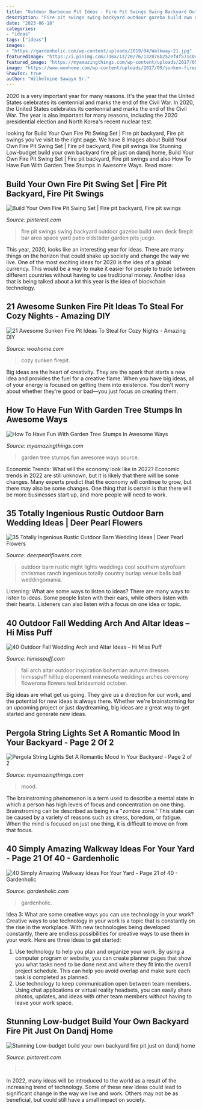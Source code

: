```yaml
---
title: "Outdoor Barbecue Pit Ideas : Fire Pit Swings Swing Backyard Outdoor Gazebo Build Own Deck Firepit Bar Area Space Yard Patio Eldstäder Garden Pits Juego"
description: "Fire pit swings swing backyard outdoor gazebo build own deck firepit bar area space yard patio eldstäder garden pits juego"
date: "2023-06-18"
categories:
- "ideas"
tags: ["ideas"]
images:
- "https://gardenholic.com/wp-content/uploads/2019/04/Walkway-21.jpg"
featuredImage: "https://i.pinimg.com/736x/13/20/76/132076b252ef4f571c0d91987beac058.jpg"
featured_image: "https://myamazingthings.com/wp-content/uploads/2017/05/pergola-lights.jpg"
image: "https://www.woohome.com/wp-content/uploads/2017/09/sunken-firepit-for-cozy-nights-13.jpg"
ShowToc: true
author: "Wilhelmine Sawayn Sr."
---
```



2020 is a very important year for many reasons. It's the year that the United States celebrates its centennial and marks the end of the Civil War.
In 2020, the United States celebrates its centennial and marks the end of the Civil War. The year is also important for many reasons, including the 2020 presidential election and North Korea's recent nuclear test.

	

		
looking for Build Your Own Fire Pit Swing Set | Fire pit backyard, Fire pit swings you've visit to the right page. We have 8 Images about Build Your Own Fire Pit Swing Set | Fire pit backyard, Fire pit swings like Stunning Low-budget build your own backyard fire pit just on dandj home, Build Your Own Fire Pit Swing Set | Fire pit backyard, Fire pit swings and also How To Have Fun With Garden Tree Stumps In Awesome Ways. Read more:
		
    
## Build Your Own Fire Pit Swing Set | Fire Pit Backyard, Fire Pit Swings

<img loading=lazy src="https://i.pinimg.com/736x/97/8c/78/978c78bd8bd0e834252091dd4b38375b--fire-pit-swings-pit-fire.jpg" onerror="this.onerror=null;this.src='https://tse2.mm.bing.net/th?id=OIP.DSVUwoATZ6_O7HyPp4o_qQHaLH&amp;pid=15.1';" alt="Build Your Own Fire Pit Swing Set | Fire pit backyard, Fire pit swings">

_Source: pinterest.com_

>fire pit swings swing backyard outdoor gazebo build own deck firepit bar area space yard patio eldstäder garden pits juego. 

	

This year, 2020, looks like an interesting year for ideas. There are many things on the horizon that could shake up society and change the way we live. One of the most exciting ideas for 2020 is the idea of a global currency. This would be a way to make it easier for people to trade between different countries without having to use traditional money. Another idea that is being talked about a lot this year is the idea of blockchain technology.

    
## 21 Awesome Sunken Fire Pit Ideas To Steal For Cozy Nights - Amazing DIY

<img loading=lazy src="https://www.woohome.com/wp-content/uploads/2017/09/sunken-firepit-for-cozy-nights-13.jpg" onerror="this.onerror=null;this.src='https://tse2.mm.bing.net/th?id=OIP.fAZP44aBZ1ZLmzyTeOTrMAHaJ4&amp;pid=15.1';" alt="21 Awesome Sunken Fire Pit Ideas To Steal for Cozy Nights - Amazing DIY">

_Source: woohome.com_

>cozy sunken firepit. 

	

Big ideas are the heart of creativity. They are the spark that starts a new idea and provides the fuel for a creative flame. When you have big ideas, all of your energy is focused on getting them into existence. You don't worry about whether they're good or bad—you just focus on creating them.

    
## How To Have Fun With Garden Tree Stumps In Awesome Ways

<img loading=lazy src="http://myamazingthings.com/wp-content/uploads/2017/03/0bd65d7ade9bdbb63b78112421c29b28-683x1024.jpg" onerror="this.onerror=null;this.src='https://tse2.mm.bing.net/th?id=OIP.LtjjZwDwJ2mOy0GumqvumAHaLG&amp;pid=15.1';" alt="How To Have Fun With Garden Tree Stumps In Awesome Ways">

_Source: myamazingthings.com_

>garden tree stumps fun awesome ways source. 

	

Economic Trends: What will the economy look like in 2022?
Economic trends in 2022 are still unknown, but it is likely that there will be some changes. Many experts predict that the economy will continue to grow, but there may also be some changes. One thing that is certain is that there will be more businesses start up, and more people will need to work.

    
## 35 Totally Ingenious Rustic Outdoor Barn Wedding Ideas | Deer Pearl Flowers

<img loading=lazy src="http://www.deerpearlflowers.com/wp-content/uploads/2015/09/night-rustic-burlap-wedding-ideas-with-lights.jpg" onerror="this.onerror=null;this.src='https://tse2.mm.bing.net/th?id=OIP.qcMTPhJbCeXUi3K0nHymqwHaKG&amp;pid=15.1';" alt="35 Totally Ingenious Rustic Outdoor Barn Wedding Ideas | Deer Pearl Flowers">

_Source: deerpearlflowers.com_

>outdoor barn rustic night lights weddings cool southern styrofoam christmas ranch ingenious totally country burlap venue balls ball weddingomania. 

	

Listening: What are some ways to listen to ideas?
There are many ways to listen to ideas. Some people listen with their ears, while others listen with their hearts. Listeners can also listen with a focus on one idea or topic.

    
## 40 Outdoor Fall Wedding Arch And Altar Ideas – Hi Miss Puff

<img loading=lazy src="http://www.himisspuff.com/wp-content/uploads/2016/09/bohemian-fall-wedding-arch.jpg" onerror="this.onerror=null;this.src='https://tse4.mm.bing.net/th?id=OIP._eGRBYKmDMgjfCheNVoVawHaLH&amp;pid=15.1';" alt="40 Outdoor Fall Wedding Arch and Altar Ideas – Hi Miss Puff">

_Source: himisspuff.com_

>fall arch altar outdoor inspiration bohemian autumn dresses himisspuff hilltop elopement minnesota weddings arches ceremony flowerona flowers teal bridesmaid october. 

	

Big ideas are what get us going. They give us a direction for our work, and the potential for new ideas is always there. Whether we're brainstorming for an upcoming project or just daydreaming, big ideas are a great way to get started and generate new ideas.

    
## Pergola String Lights Set A Romantic Mood In Your Backyard - Page 2 Of 2

<img loading=lazy src="https://myamazingthings.com/wp-content/uploads/2017/05/pergola-lights.jpg" onerror="this.onerror=null;this.src='https://tse3.mm.bing.net/th?id=OIP.vhPaB5-T6T5AULfFtlGCZgHaHa&amp;pid=15.1';" alt="Pergola String Lights Set A Romantic Mood In Your Backyard - Page 2 of 2">

_Source: myamazingthings.com_

>mood. 

	

The brainstroming phenomenon is a term used to describe a mental state in which a person has high levels of focus and concentration on one thing. Brainstroming can be described as being in a "zombie zone." This state can be caused by a variety of reasons such as stress, boredom, or fatigue. When the mind is focused on just one thing, it is difficult to move on from that focus.

    
## 40 Simply Amazing Walkway Ideas For Your Yard - Page 21 Of 40 - Gardenholic

<img loading=lazy src="https://gardenholic.com/wp-content/uploads/2019/04/Walkway-21.jpg" onerror="this.onerror=null;this.src='https://tse3.mm.bing.net/th?id=OIP.La-bNVZpjcGL57UF-wXW0gHaJ4&amp;pid=15.1';" alt="40 Simply Amazing Walkway Ideas For Your Yard - Page 21 of 40 - Gardenholic">

_Source: gardenholic.com_

>gardenholic. 

	

Idea 3: What are some creative ways you can use technology in your work?
Creative ways to use technology in your work is a topic that is constantly on the rise in the workplace. With new technologies being developed constantly, there are endless possibilities for creative ways to use them in your work. Here are three ideas to get started: 
1. Use technology to help you plan and organize your work. By using a computer program or website, you can create planner pages that show you what tasks need to be done next and where they fit into the overall project schedule. This can help you avoid overlap and make sure each task is completed as planned. 
2. Use technology to keep communication open between team members. Using chat applications or virtual reality headsets, you can easily share photos, updates, and ideas with other team members without having to leave your work space.

    
## Stunning Low-budget Build Your Own Backyard Fire Pit Just On Dandj Home

<img loading=lazy src="https://i.pinimg.com/736x/13/20/76/132076b252ef4f571c0d91987beac058.jpg" onerror="this.onerror=null;this.src='https://tse2.mm.bing.net/th?id=OIP.KgbL3ADrMnJdRAdfKthd_gHaNM&amp;pid=15.1';" alt="Stunning Low-budget build your own backyard fire pit just on dandj home">

_Source: pinterest.com_

>. 

	

In 2022, many ideas will be introduced to the world as a result of the increasing trend of technology. Some of these new ideas could lead to significant change in the way we live and work. Others may not be as beneficial, but could still have a small impact on society.


